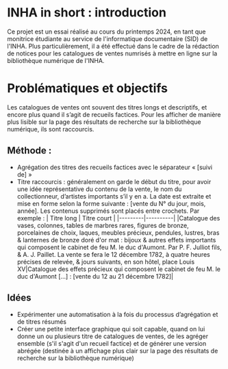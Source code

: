 # INHA in short : introduction
Ce projet est un essai réalisé au cours du printemps 2024, en tant que monitrice étudiante au service de l'informatique documentaire (SID) de l'INHA. Plus particulièrement, il a été effectué dans le cadre de la rédaction de notices pour les catalogues de ventes numrisés à mettre en ligne sur la bibliothèque numérique de l'INHA. 
# Problématiques et objectifs 
Les catalogues de ventes ont souvent des titres longs et descriptifs, et encore plus quand il s’agit de recueils factices. Pour les afficher de manière plus lisible sur la page des résultats de recherche sur la bibliothèque numérique, ils sont raccourcis.
## Méthode : 
- Agrégation des titres des recueils factices avec le séparateur « \[suivi de] » 
- Titre raccourcis : généralement on garde le début du titre, pour avoir une idée représentative du contenu de la vente, le nom du collectionneur, d’artistes importants s’il y en a. La date est extraite et mise en forme selon la forme suivante : \[vente du N° du jour, mois, année]. Les contenus supprimés sont placés entre crochets. Par exemple :
| Titre long | Titre court |
|---------|----------|
|Catalogue des vases, colonnes, tables de marbres rares, figures de bronze, porcelaines de choix, laques, meubles précieux, pendules, lustres, bras & lanternes de bronze doré d'or mat : bijoux & autres effets importants qui composent le cabinet de feu M. le duc d'Aumont. Par P. F. Julliot fils, & A. J. Paillet. La vente se fera le 12 décembre 1782, à quatre heures précises de relevée, & jours suivants, en son hôtel, place Louis XV|Catalogue des effets précieux qui composent le cabinet de feu M. le duc d'Aumont \[...] : \[vente du 12 au 21 décembre 1782]|

## Idées 
- Expérimenter une automatisation à la fois du processus d’agrégation et de titres résumés
- Créer une petite interface graphique qui soit capable, quand on lui donne un ou plusieurs titre de catalogues de ventes, de les agréger ensemble (s'il s'agit d'un recueil factice) et de générer une version abrégée (destinée à un affichage plus clair sur la page des résultats de recherche sur la bibliothèque numérique)
